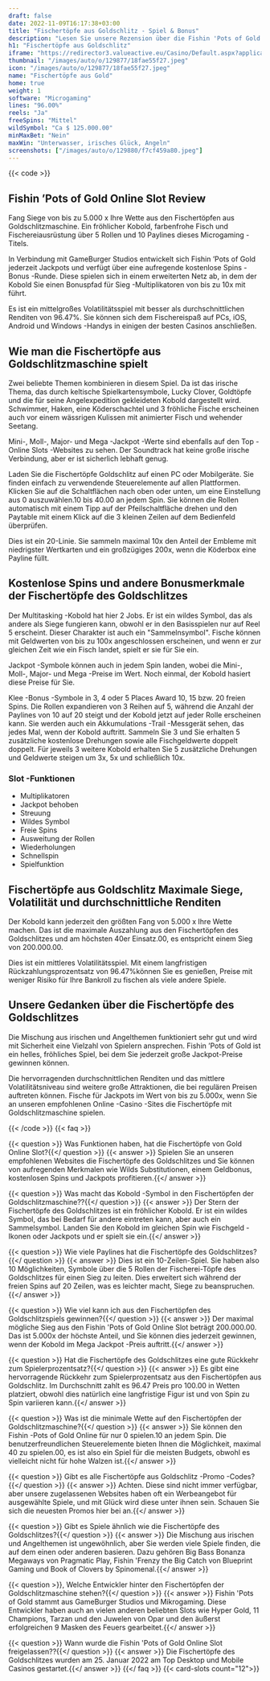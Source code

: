 ```yaml
---
draft: false
date: 2022-11-09T16:17:38+03:00
title: "Fischertöpfe aus Goldschlitz - Spiel & Bonus"
description: "Lesen Sie unsere Rezension über die Fishin 'Pots of Gold Online Slot, wo ein Kobold in großen Preisen spielt. Wir zeigen auch, wo wir mit dem besten Casino -Bonus spielen können."
h1: "Fischertöpfe aus Goldschlitz"
iframe: "https://redirector3.valueactive.eu/Casino/Default.aspx?applicationid=4123&serverid=33253&gameid=fishinPotsOfGoldDesktop&ul=en&bankingURL=https://www.leovegas.com/account/deposit&lobbyURL=https://www.leovegas.com&playmode=demo"
thumbnail: "/images/auto/o/129877/18fae55f27.jpeg"
icon: "/images/auto/o/129877/18fae55f27.jpeg"
name: "Fischertöpfe aus Gold"
home: true
weight: 1
software: "Microgaming"
lines: "96.00%"
reels: "Ja"
freeSpins: "Mittel"
wildSymbol: "Ca $ 125.000.00"
minMaxBet: "Nein"
maxWin: "Unterwasser, irisches Glück, Angeln"
screenshots: ["/images/auto/o/129880/f7cf459a80.jpeg"]
---
```


{{< code >}}<h2>Fishin ’Pots of Gold Online Slot Review</h2><p>Fang Siege von bis zu 5.000 x Ihre Wette aus den Fischertöpfen aus Goldschlitzmaschine. Ein fröhlicher Kobold, farbenfrohe Fisch und Fischereiausrüstung über 5 Rollen und 10 Paylines dieses Microgaming -Titels.</p><p>In Verbindung mit GameBurger Studios entwickelt sich Fishin ’Pots of Gold jederzeit Jackpots und verfügt über eine aufregende kostenlose Spins -Bonus -Runde. Diese spielen sich in einem erweiterten Netz ab, in dem der Kobold Sie einen Bonuspfad für Sieg -Multiplikatoren von bis zu 10x mit führt.</p><p>Es ist ein mittelgroßes Volatilitätsspiel mit besser als durchschnittlichen Renditen von 96.47%. Sie können sich dem Fischereispaß auf PCs, iOS, Android und Windows -Handys in einigen der besten Casinos anschließen.</p><h2>Wie man die Fischertöpfe aus Goldschlitzmaschine spielt</h2><p>Zwei beliebte Themen kombinieren in diesem Spiel. Da ist das irische Thema, das durch keltische Spielkartensymbole, Lucky Clover, Goldtöpfe und die für seine Angelexpedition gekleideten Kobold dargestellt wird. Schwimmer, Haken, eine Köderschachtel und 3 fröhliche Fische erscheinen auch vor einem wässrigen Kulissen mit animierter Fisch und wehender Seetang.</p><p>Mini-, Moll-, Major- und Mega -Jackpot -Werte sind ebenfalls auf den Top -Online Slots -Websites zu sehen. Der Soundtrack hat keine große irische Verbindung, aber er ist sicherlich lebhaft genug.</p><p>Laden Sie die Fischertöpfe Goldschlitz auf einen PC oder Mobilgeräte. Sie finden einfach zu verwendende Steuerelemente auf allen Plattformen. Klicken Sie auf die Schaltflächen nach oben oder unten, um eine Einstellung aus 0 auszuwählen.10 bis 40.00 an jedem Spin. Sie können die Rollen automatisch mit einem Tipp auf der Pfeilschaltfläche drehen und den Paytable mit einem Klick auf die 3 kleinen Zeilen auf dem Bedienfeld überprüfen.</p><p>Dies ist ein 20-Linie. Sie sammeln maximal 10x den Anteil der Embleme mit niedrigster Wertkarten und ein großzügiges 200x, wenn die Köderbox eine Payline füllt.</p><h2>Kostenlose Spins und andere Bonusmerkmale der Fischertöpfe des Goldschlitzes</h2><p>Der Multitasking -Kobold hat hier 2 Jobs. Er ist ein wildes Symbol, das als andere als Siege fungieren kann, obwohl er in den Basisspielen nur auf Reel 5 erscheint. Dieser Charakter ist auch ein "Sammelnsymbol". Fische können mit Geldwerten von bis zu 100x angeschlossen erscheinen, und wenn er zur gleichen Zeit wie ein Fisch landet, spielt er sie für Sie ein.</p><p>Jackpot -Symbole können auch in jedem Spin landen, wobei die Mini-, Moll-, Major- und Mega -Preise im Wert. Noch einmal, der Kobold hasiert diese Preise für Sie.</p><p>Klee -Bonus -Symbole in 3, 4 oder 5 Places Award 10, 15 bzw. 20 freien Spins. Die Rollen expandieren von 3 Reihen auf 5, während die Anzahl der Paylines von 10 auf 20 steigt und der Kobold jetzt auf jeder Rolle erscheinen kann. Sie werden auch ein Akkumulations -Trail -Messgerät sehen, das jedes Mal, wenn der Kobold auftritt. Sammeln Sie 3 und Sie erhalten 5 zusätzliche kostenlose Drehungen sowie alle Fischgeldwerte doppelt doppelt. Für jeweils 3 weitere Kobold erhalten Sie 5 zusätzliche Drehungen und Geldwerte steigen um 3x, 5x und schließlich 10x.</p><h3>
Slot -Funktionen</h3><ul>
<li></span>
Multiplikatoren</li>
<li></span>
Jackpot behoben</li>
<li></span>
Streuung</li>
<li></span>
Wildes Symbol</li>
<li></span>
Freie Spins</li>
<li></span>
Ausweitung der Rollen</li>
<li></span>
Wiederholungen</li>
<li></span>
Schnellspin</li>
<li></span>
Spielfunktion</li></ul><h2>Fischertöpfe aus Goldschlitz Maximale Siege, Volatilität und durchschnittliche Renditen</h2><p>Der Kobold kann jederzeit den größten Fang von 5.000 x Ihre Wette machen. Das ist die maximale Auszahlung aus den Fischertöpfen des Goldschlitzes und am höchsten 40er Einsatz.00, es entspricht einem Sieg von 200.000.00.</p><p>Dies ist ein mittleres Volatilitätsspiel. Mit einem langfristigen Rückzahlungsprozentsatz von 96.47%können Sie es genießen, Preise mit weniger Risiko für Ihre Bankroll zu fischen als viele andere Spiele.</p><h2>Unsere Gedanken über die Fischertöpfe des Goldschlitzes</h2><p>Die Mischung aus irischen und Angelthemen funktioniert sehr gut und wird mit Sicherheit eine Vielzahl von Spielern ansprechen. Fishin ’Pots of Gold ist ein helles, fröhliches Spiel, bei dem Sie jederzeit große Jackpot-Preise gewinnen können.</p><p>Die hervorragenden durchschnittlichen Renditen und das mittlere Volatilitätsniveau sind weitere große Attraktionen, die bei regulären Preisen auftreten können. Fische für Jackpots im Wert von bis zu 5.000x, wenn Sie an unseren empfohlenen Online -Casino -Sites die Fischertöpfe mit Goldschlitzmaschine spielen.</p>
{{< /code >}}
{{< faq >}}

{{< question >}} Was Funktionen haben, hat die Fischertöpfe von Gold Online Slot?{{</ question >}}
{{< answer >}} Spielen Sie an unseren empfohlenen Websites die Fischertöpfe des Goldschlitzes und Sie können von aufregenden Merkmalen wie Wilds Substitutionen, einem Geldbonus, kostenlosen Spins und Jackpots profitieren.{{</ answer >}}

{{< question >}} Was macht das Kobold -Symbol in den Fischertöpfen der Goldschlitzmaschine??{{</ question >}}
{{< answer >}} Der Stern der Fischertöpfe des Goldschlitzes ist ein fröhlicher Kobold. Er ist ein wildes Symbol, das bei Bedarf für andere eintreten kann, aber auch ein Sammelsymbol. Landen Sie den Kobold im gleichen Spin wie Fischgeld -Ikonen oder Jackpots und er spielt sie ein.{{</ answer >}}

{{< question >}} Wie viele Paylines hat die Fischertöpfe des Goldschlitzes?{{</ question >}}
{{< answer >}} Dies ist ein 10-Zeilen-Spiel. Sie haben also 10 Möglichkeiten, Symbole über die 5 Rollen der Fischerei-Töpfe des Goldschlitzes für einen Sieg zu leiten. Dies erweitert sich während der freien Spins auf 20 Zeilen, was es leichter macht, Siege zu beanspruchen.{{</ answer >}}

{{< question >}} Wie viel kann ich aus den Fischertöpfen des Goldschlitzspiels gewinnen?{{</ question >}}
{{< answer >}} Der maximal mögliche Sieg aus den Fishin 'Pots of Gold Online Slot beträgt 200.000.00. Das ist 5.000x der höchste Anteil, und Sie können dies jederzeit gewinnen, wenn der Kobold im Mega Jackpot -Preis auftritt.{{</ answer >}}

{{< question >}} Hat die Fischertöpfe des Goldschlitzes eine gute Rückkehr zum Spielerprozentsatz?{{</ question >}}
{{< answer >}} Es gibt eine hervorragende Rückkehr zum Spielerprozentsatz aus den Fischertöpfen aus Goldschlitz. Im Durchschnitt zahlt es 96.47 Preis pro 100.00 in Wetten platziert, obwohl dies natürlich eine langfristige Figur ist und von Spin zu Spin variieren kann.{{</ answer >}}

{{< question >}} Was ist die minimale Wette auf den Fischertöpfen der Goldschlitzmaschine?{{</ question >}}
{{< answer >}} Sie können den Fishin -Pots of Gold Online für nur 0 spielen.10 an jedem Spin. Die benutzerfreundlichen Steuerelemente bieten Ihnen die Möglichkeit, maximal 40 zu spielen.00, es ist also ein Spiel für die meisten Budgets, obwohl es vielleicht nicht für hohe Walzen ist.{{</ answer >}}

{{< question >}} Gibt es alle Fischertöpfe aus Goldschlitz -Promo -Codes?{{</ question >}}
{{< answer >}} Achten. Diese sind nicht immer verfügbar, aber unsere zugelassenen Websites haben oft ein Werbeangebot für ausgewählte Spiele, und mit Glück wird diese unter ihnen sein. Schauen Sie sich die neuesten Promos hier bei an.{{</ answer >}}

{{< question >}} Gibt es Spiele ähnlich wie die Fischertöpfe des Goldschlitzes?{{</ question >}}
{{< answer >}} Die Mischung aus irischen und Angelthemen ist ungewöhnlich, aber Sie werden viele Spiele finden, die auf dem einen oder anderen basieren. Dazu gehören Big Bass Bonanza Megaways von Pragmatic Play, Fishin 'Frenzy the Big Catch von Blueprint Gaming und Book of Clovers by Spinomenal.{{</ answer >}}

{{< question >}}, Welche Entwickler hinter den Fischertöpfen der Goldschlitzmaschine stehen?{{</ question >}}
{{< answer >}} Fishin 'Pots of Gold stammt aus GameBurger Studios und Mikrogaming. Diese Entwickler haben auch an vielen anderen beliebten Slots wie Hyper Gold, 11 Champions, Tarzan und den Juwelen von Opar und den äußerst erfolgreichen 9 Masken des Feuers gearbeitet.{{</ answer >}}

{{< question >}} Wann wurde die Fishin 'Pots of Gold Online Slot freigelassen??{{</ question >}}
{{< answer >}} Die Fischertöpfe des Goldschlitzes wurden am 25. Januar 2022 am Top Desktop und Mobile Casinos gestartet.{{</ answer >}}
{{</ faq >}}
{{< card-slots count="12">}}